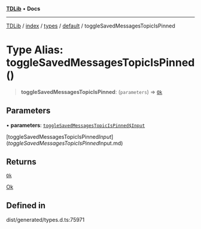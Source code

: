 [**TDLib**](../../../../../../README.md) • **Docs**

***

[TDLib](../../../../../../modules.md) / [index](../../../../../README.md) / [types](../../../README.md) / [default](../README.md) / toggleSavedMessagesTopicIsPinned

# Type Alias: toggleSavedMessagesTopicIsPinned()

> **toggleSavedMessagesTopicIsPinned**: (`parameters`) => [`Ok`](Ok.md)

## Parameters

• **parameters**: [`toggleSavedMessagesTopicIsPinned$Input`](toggleSavedMessagesTopicIsPinned$Input.md)

[toggleSavedMessagesTopicIsPinned$Input](toggleSavedMessagesTopicIsPinned$Input.md)

## Returns

[`Ok`](Ok.md)

[Ok](Ok.md)

## Defined in

dist/generated/types.d.ts:75971
